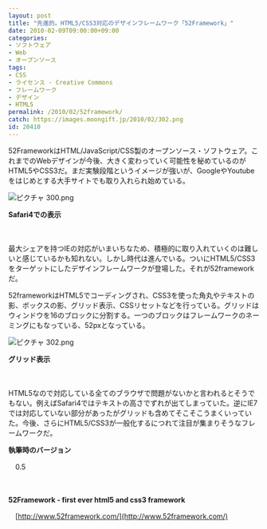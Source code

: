 ```yaml
---
layout: post
title: "先進的。HTML5/CSS3対応のデザインフレームワーク「52Framework」"
date: 2010-02-09T09:00:00+09:00
categories:
- ソフトウェア
- Web
- オープンソース
tags: 
- CSS
- ライセンス - Creative Commons
- フレームワーク
- デザイン
- HTML5
permalink: /2010/02/52framework/
catch: https://images.moongift.jp/2010/02/302.png
id: 20410
---
```

52FrameworkはHTML/JavaScript/CSS製のオープンソース・ソフトウェア。これまでのWebデザインが今後、大きく変わっていく可能性を秘めているのがHTML5やCSS3だ。まだ実験段階というイメージが強いが、GoogleやYoutubeをはじめとする大手サイトでも取り入れられ始めている。

  

![ピクチャ 300.png](https://images.moongift.jp/2010/02/300.png)  
  
**Safari4での表示**

  

　

  

最大シェアを持つIEの対応がいまいちなため、積極的に取り入れていくのは難しいと感じているかも知れない。しかし時代は進んでいる。ついにHTML5/CSS3をターゲットにしたデザインフレームワークが登場した。それが52frameworkだ。

  
<!--more-->

52frameworkはHTML5でコーディングされ、CSS3を使った角丸やテキストの影、ボックスの影、グリッド表示、CSSリセットなどを行っている。グリッドはウィンドウを16のブロックに分割する。一つのブロックはフレームワークのネーミングにもなっている、52pxとなっている。

  

![ピクチャ 302.png](https://images.moongift.jp/2010/02/302.png)

  

**グリッド表示**

  

　

  

HTML5なので対応している全てのブラウザで問題がないかと言われるとそうでもない。例えばSafari4ではテキストの高さでずれが出てしまっていた。逆にIE7では対応していない部分があったがグリッドも含めてそこそこうまくいっていた。今後、さらにHTML5/CSS3が一般化するにつれて注目が集まりそうなフレームワークだ。

  

**執筆時のバージョン**  
  
　0.5

  

　

  

**52Framework - first ever html5 and css3 framework**  
  
　[http://www.52framework.com/](http://www.52framework.com/)

  

